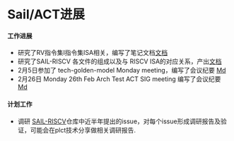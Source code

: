 # Sail/ACT进展

#### 工作进展

- 研究了RV指令集I指令集ISA相关，编写了笔记文档[文档](https://github.com/Pagerd/PLCT/tree/main/Note/RiscV/RV64I.md)
- 研究了SAIL-RISCV 各文件的组成以及与 RISCV ISA的对应关系，产出[文档](https://github.com/KotorinMinami/plct-working/blob/main/sail-riscv/note01.md)
- 2月5日参加了 tech-golden-model Monday meeting，编写了会议纪要 [Md](https://github.com/Pagerd/PLCT/tree/main/Report/month/Moneth10/2-5.md)
- 2月26日 Monday 26th Feb Arch Test ACT SIG meeting 编写了会议纪要[Md](https://github.com/Pagerd/PLCT/tree/main/Report/month/month10/2-26.md)

#### 计划工作

- 调研 [SAIL-RISCV](https://github.com/riscv/sail-riscv/issues)仓库中近半年提出的issue，对每个issue形成调研报告及验证，可能会在plct技术分享做相关调研报告.
